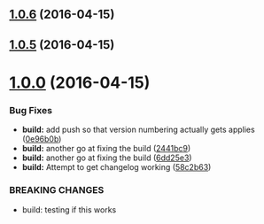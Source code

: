 <a name="1.0.6"></a>
## [1.0.6](https://github.com/symposion/roll20-shaped-scripts/compare/v1.0.5...v1.0.6) (2016-04-15)




<a name="1.0.5"></a>
## [1.0.5](https://github.com/symposion/roll20-shaped-scripts/compare/v1.0.4...v1.0.5) (2016-04-15)




<a name="1.0.0"></a>
# [1.0.0](/https://github.com/symposion/roll20-api-scripts//compare/v0.1.0...v1.0.0) (2016-04-15)


### Bug Fixes

* **build:** add push so that version numbering actually gets applies ([0e96b0b](https://github.com/symposion/roll20-api-scripts//commits/0e96b0b))
* **build:** another go at fixing the build ([2441bc9](https://github.com/symposion/roll20-api-scripts//commits/2441bc9))
* **build:** another go at fixing the build ([6dd25e3](https://github.com/symposion/roll20-api-scripts//commits/6dd25e3))
* **build:** Attempt to get changelog working ([58c2b63](https://github.com/symposion/roll20-api-scripts//commits/58c2b63))


### BREAKING CHANGES

* build: testing if this works



